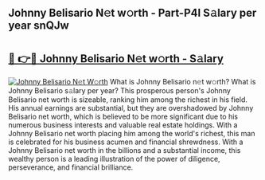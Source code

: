## Johnny Belisario N𝚎t w𝚘rth - Part-P4I S𝚊lary per year snQJw

# <h2><a href="http://gc597xf.nevu.top/?p=Johnny+Belisario">🔗 👉🔴 Johnny Belisario N𝚎t w𝚘rth - S𝚊lary</a></h2>

[![Johnny Belisario N𝚎t W𝚘rth](https://i.imgur.com/Oavwk0R.jpeg)](http://gc597xf.nevu.top/?p=Johnny+Belisario)
What is Johnny Belisario n𝚎t w𝚘rth? What is Johnny Belisario s𝚊lary per year?
This prosperous person's Johnny Belisario net worth is sizeable, ranking him among the richest in his field. His annual earnings are substantial, but they are overshadowed by Johnny Belisario net worth, which is believed to be more significant due to his numerous business interests and valuable real estate holdings. With a Johnny Belisario net worth placing him among the world's richest, this man is celebrated for his business acumen and financial shrewdness. With a Johnny Belisario net worth in the billions and a substantial income, this wealthy person is a leading illustration of the power of diligence, perseverance, and financial brilliance.
